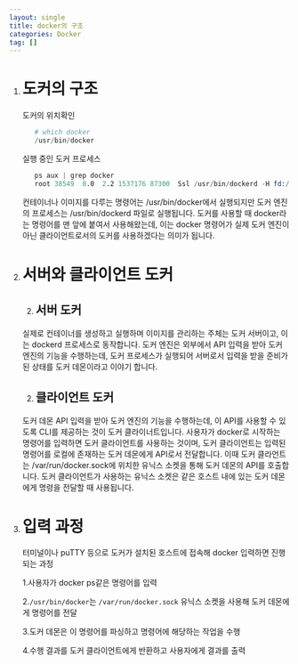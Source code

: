 ```yaml
---
layout: single
title: docker의 구조
categories: Docker
tag: []
---
```


1. # 도커의 구조
   
   도커의 위치확인
   ```s
      # which docker
      /usr/bin/docker
   ```   

   실행 중인 도커 프로세스   
   ```s
      ps aux | grep docker
      root 38549  0.0  2.2 1537176 87300  Ssl /usr/bin/dockerd -H fd:// --containerd=/run/containerd/containerd.sock
   ```   
   컨테이너나 이미지를 다루는 명령어는 /usr/bin/docker에서 실행되지만 도커 엔진의 프로세스는 /usr/bin/dockerd 파일로 실행됩니다. 도커를 사용할 때 docker라는 명령어를 맨 앞에 붙여서 사용해왔는데, 이는 docker 명령어가 실제 도커 엔진이 아닌 클라이언트로서의 도커를 사용하겠다는 의미가 됩니다.   

1. # 서버와 클라이언트 도커
   2. ## 서버 도커
   실제로 컨테이너를 생성하고 실행하며 이미지를 관리하는 주체는 도커 서버이고, 이는 dockerd 프로세스로 동작합니다. 도커 엔진은 외부에서 API 입력을 받아 도커 엔진의 기능을 수행하는데, 도커 프로세스가 실행되어 서버로서 입력을 받을 준비가 된 상태를 도커 데몬이라고 이야기 합니다.

   2. ## 클라이언트 도커
   도커 데몬 API 입력을 받아 도커 엔진의 기능을 수행하는데, 이 API를 사용할 수 있도록 CLI를 제공하는 것이 도커 클라이너트입니다. 사용자가 docker로 시작하는 명령어를 입력하면 도커 클라이언트를 사용하는 것이며, 도커 클라이언트는 입력된 명령어를 로컬에 존재하는 도커 데몬에게 API로서 전달합니다. 이때 도커 클라언트는 /var/run/docker.sock에 위치한 유닉스 소켓을 통해 도커 데몬의 API를 호출합니다. 도커 클라이언트가 사용하는 유닉스 소켓은 같은 호스트 내에 있는 도커 데몬에게 명령을 전달할 때 사용됩니다.   

1. # 입력 과정
   터미널이나 puTTY 등으로 도커가 설치된 호스트에 접속해 docker 입력하면 진행되는 과정   

   1.사용자가 docker ps같은 명령어를 입력   

   2.`/usr/bin/docker`는 `/var/run/docker.sock` 유닉스 소켓을 사용해 도커 데몬에게 명령어를 전달   

   3.도커 데몬은 이 명령어를 파싱하고 명령어에 해당하는 작업을 수행   
   
   4.수행 결과를 도커 클라이언트에게 반환하고 사용자에게 결과를 출력    





